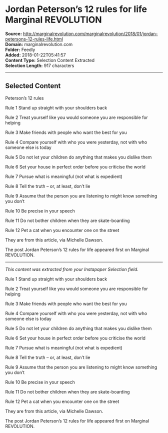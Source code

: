 # Jordan Peterson’s 12 rules for life Marginal REVOLUTION

**Source:** http://marginalrevolution.com/marginalrevolution/2018/01/jordan-petersons-12-rules-life.html  
**Domain:** marginalrevolution.com  
**Folder:** Feedly  
**Added:** 2018-01-22T05:41:57  
**Content Type:** Selection Content Extracted  
**Selection Length:** 917 characters  


---

## Selected Content

Peterson’s 12 rules

Rule 1 Stand up straight with your shoulders back

Rule 2 Treat yourself like you would someone you are responsible for helping

Rule 3 Make friends with people who want the best for you

Rule 4 Compare yourself with who you were yesterday, not with who someone else is today

Rule 5 Do not let your children do anything that makes you dislike them

Rule 6 Set your house in perfect order before you criticise the world

Rule 7 Pursue what is meaningful (not what is expedient)

Rule 8 Tell the truth – or, at least, don’t lie

Rule 9 Assume that the person you are listening to might know something you don’t

Rule 10 Be precise in your speech

Rule 11 Do not bother children when they are skate-boarding

Rule 12 Pet a cat when you encounter one on the street

They are from this article, via Michelle Dawson.

The post Jordan Peterson’s 12 rules for life appeared first on Marginal REVOLUTION.

---

*This content was extracted from your Instapaper Selection field.*

Rule 1 Stand up straight with your shoulders back

Rule 2 Treat yourself like you would someone you are responsible for helping

Rule 3 Make friends with people who want the best for you

Rule 4 Compare yourself with who you were yesterday, not with who someone else is today

Rule 5 Do not let your children do anything that makes you dislike them

Rule 6 Set your house in perfect order before you criticise the world

Rule 7 Pursue what is meaningful (not what is expedient)

Rule 8 Tell the truth – or, at least, don’t lie

Rule 9 Assume that the person you are listening to might know something you don’t

Rule 10 Be precise in your speech

Rule 11 Do not bother children when they are skate-boarding

Rule 12 Pet a cat when you encounter one on the street

They are from this article, via Michelle Dawson.

The post Jordan Peterson’s 12 rules for life appeared first on Marginal REVOLUTION.
